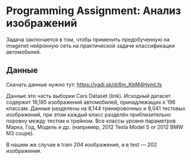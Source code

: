 # Programming Assignment: Анализ изображений

Задача заключается в том, чтобы применить предобученную на imagenet нейронную сеть на практической задаче классификации автомобилей.

## Данные

Скачать данные нужно тут: https://yadi.sk/d/6m_KbM4HvmLfs

Данные это часть выборки Cars Dataset (link). Исходный датасет содержит 16,185 изображений автомобилей, принадлежащих к 196 классам. Данные разделены на 8,144 тренировочных и 8,041 тестовых изображений, при этом каждый класс разделён приблизительно поровну между тестом и трейном. Все классы уровня параметров Марка, Год, Модель и др. (например, 2012 Tesla Model S or 2012 BMW M3 coupe).

В нашем же случае в train 204 изображения, и в test — 202 изображения.
